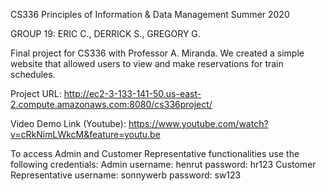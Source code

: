 CS336 Principles of Information & Data Management Summer 2020

GROUP 19: ERIC C., DERRICK S., GREGORY G.

Final project for CS336 with Professor A. Miranda. We created a simple website that allowed users to view and make reservations for train schedules.

Project URL: 
http://ec2-3-133-141-50.us-east-2.compute.amazonaws.com:8080/cs336project/

Video Demo Link (Youtube):
https://www.youtube.com/watch?v=cRkNimLWkcM&feature=youtu.be

To access Admin and Customer Representative functionalities use the following credentials:
Admin
username: henrut
password: hr123
Customer Representative
username: sonnywerb
password: sw123
